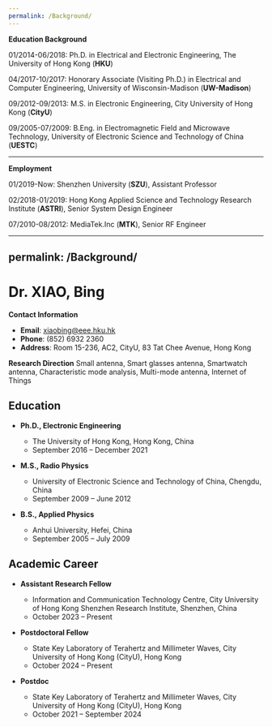 ```yaml
---
permalink: /Background/
---
```

**Education Background**

01/2014-06/2018:  Ph.D. in Electrical and Electronic Engineering, The University of Hong Kong  (**HKU**)<br />	
	 
04/2017-10/2017:  Honorary Associate (Visiting Ph.D.) in Electrical and Computer Engineering,  University of Wisconsin-Madison (**UW-Madison**)<br /> 
      
09/2012-09/2013:  M.S.  in Electronic Engineering,  City University of Hong Kong (**CityU**)<br />  
                  	                                                   
09/2005-07/2009:  B.Eng. in Electromagnetic Field and Microwave Technology,  University of Electronic Science and Technology of China (**UESTC**)<br />

***
**Employment**  

01/2019-Now: Shenzhen University (**SZU**),  Assistant Professor<br /> 

02/2018-01/2019: Hong Kong Applied Science and Technology Research Institute (**ASTRI**),  Senior System Design Engineer<br /> 

07/2010-08/2012: MediaTek.Inc (**MTK**),  Senior RF Engineer


---
permalink: /Background/
---

# Dr. XIAO, Bing

**Contact Information**
- **Email**: xiaobing@eee.hku.hk
- **Phone**: (852) 6932 2360
- **Address**: Room 15-236, AC2, CityU, 83 Tat Chee Avenue, Hong Kong

**Research Direction**
Small antenna, Smart glasses antenna, Smartwatch antenna, Characteristic mode analysis, Multi-mode antenna, Internet of Things

## Education

- **Ph.D., Electronic Engineering**
  - The University of Hong Kong, Hong Kong, China
  - September 2016 – December 2021

- **M.S., Radio Physics**
  - University of Electronic Science and Technology of China, Chengdu, China
  - September 2009 – June 2012

- **B.S., Applied Physics**
  - Anhui University, Hefei, China
  - September 2005 – July 2009

## Academic Career

- **Assistant Research Fellow**
  - Information and Communication Technology Centre, City University of Hong Kong Shenzhen Research Institute, Shenzhen, China
  - October 2023 – Present

- **Postdoctoral Fellow**
  - State Key Laboratory of Terahertz and Millimeter Waves, City University of Hong Kong (CityU), Hong Kong
  - October 2024 – Present

- **Postdoc**
  - State Key Laboratory of Terahertz and Millimeter Waves, City University of Hong Kong (CityU), Hong Kong
  - October 2021 – September 2024








